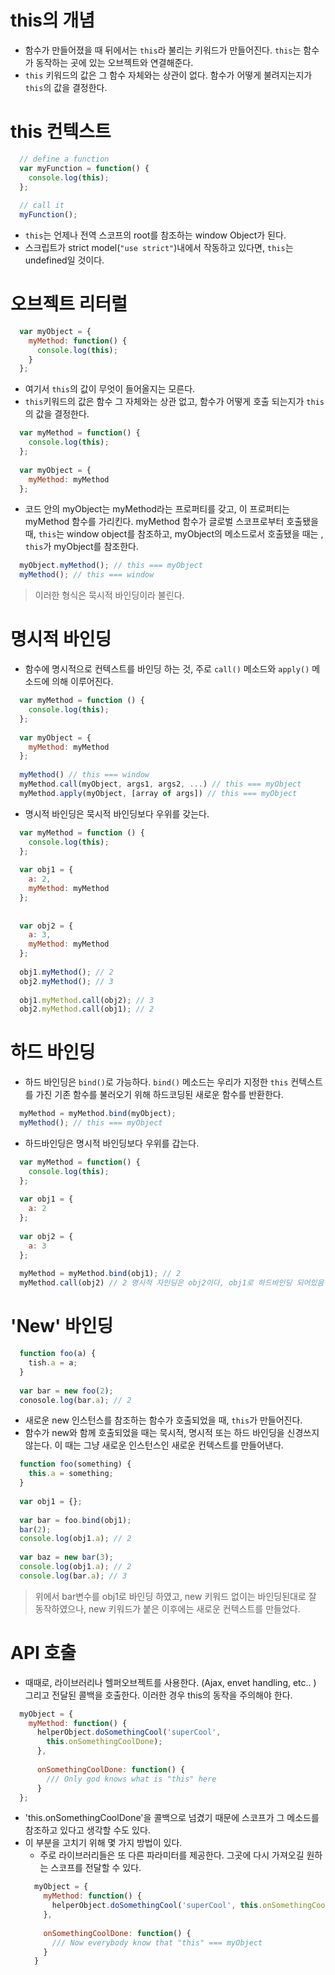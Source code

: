 # this의 개념
- 함수가 만들어졌을 때 뒤에서는 `this`라 불리는 키워드가 만들어진다. `this`는 함수가 동작하는 곳에 있는 오브젝트와 연결해준다.
- `this` 키워드의 값은 그 함수 자체와는 상관이 없다. 함수가 어떻게 불려지는지가 `this`의 값을 결정한다.

# this 컨텍스트
```javascript
  // define a function
  var myFunction = function() {
    console.log(this);
  };
  
  // call it
  myFunction();
```

- `this`는 언제나 전역 스코프의 root를 참조하는 window Object가 된다.
- 스크립트가 strict model(`"use strict"`)내에서 작동하고 있다면, `this`는 undefined일 것이다.

# 오브젝트 리터럴
```javascript
  var myObject = {
    myMethod: function() {
      console.log(this);
    }
  };
```
- 여기서 `this`의 값이 무엇이 들어올지는 모른다.
- `this`키워드의 값은 함수 그 자체와는 상관 없고, 함수가 어떻게 호출 되는지가 `this`의 값을 결정한다.

```javascript
  var myMethod = function() {
    console.log(this);
  };
  
  var myObject = {
    myMethod: myMethod
  };
```
- 코드 안의 myObject는 myMethod라는 프로퍼티를 갖고, 이 프로퍼티는 myMethod 함수를 가리킨다. myMethod 함수가 글로벌 스코프로부터 호출됐을 때, `this`는 window object를 참조하고, myObject의 메소드로서 호출됐을 때는 , `this`가 myObject를 참조한다.
```javascript
  myObject.myMethod(); // this === myObject
  myMethod(); // this === window
```
> 이러한 형식은 묵시적 바인딩이라 불린다.

# 명시적 바인딩
- 함수에 명시적으로 컨텍스트를 바인딩 하는 것, 주로 `call()` 메소드와 `apply()` 메소드에 의해 이루어진다.

```javascript
  var myMethod = function () {
    console.log(this);
  };
  
  var myObject = {
    myMethod: myMethod
  };
  
  myMethod() // this === window
  myMethod.call(myObject, args1, args2, ...) // this === myObject
  myMethod.apply(myObject, [array of args]) // this === myObject
```
- 명시적 바인딩은 묵시적 바인딩보다 우위를 갖는다.
```javascript
  var myMethod = function () {
    console.log(this);
  };
  
  var obj1 = {
    a: 2, 
    myMethod: myMethod
  };
  
  
  var obj2 = {
    a: 3,
    myMethod: myMethod
  };
  
  obj1.myMethod(); // 2
  obj2.myMethod(); // 3
  
  obj1.myMethod.call(obj2); // 3
  obj2.myMethod.call(obj1); // 2
```

# 하드 바인딩
- 하드 바인딩은 `bind()`로 가능하다. `bind()` 메소드는 우리가 지정한 `this` 컨텍스트를 가진 기존 함수를 불러오기 위해 하드코딩된 새로운 함수를 반환한다.
```javascript
  myMethod = myMethod.bind(myObject);
  myMethod(); // this === myObject
```
- 하드바인딩은 명시적 바인딩보다 우위를 갑는다.
```javascript
  var myMethod = function() {
    console.log(this);
  };
  
  var obj1 = {
    a: 2
  };
  
  var obj2 = {
    a: 3
  };
  
  myMethod = myMethod.bind(obj1); // 2
  myMethod.call(obj2) // 2 명시적 자인딩은 obj2이다, obj1로 하드바인딩 되어있음
```
  
# 'New' 바인딩
```javascript
  function foo(a) {
    tish.a = a;
  }
  
  var bar = new foo(2);
  conosole.log(bar.a); // 2
```

- 새로운 new 인스턴스를 참조하는 함수가 호출되었을 때, `this`가 만들어진다.
- 함수가 new와 함께 호출되었을 때는 묵시적, 명시적 또는 하드 바인딩을 신경쓰지 않는다. 이 때는 그냥 새로운 인스턴스인 새로운 컨텍스트를 만들어낸다.

```javascript
  function foo(something) {
    this.a = something;
  }
  
  var obj1 = {};
  
  var bar = foo.bind(obj1);
  bar(2);
  console.log(obj1.a); // 2
  
  var baz = new bar(3);
  console.log(obj1.a); // 2
  console.log(bar.a); // 3
```
> 위에서 bar변수를 obj1로 바인딩 하였고, new 키워드 없이는 바인딩된대로 잘 동작하였으나, new 키워드가 붙은 이후에는 새로운 컨텍스트를 만들었다. 

# API 호출
- 때때로, 라이브러리나 헬퍼오브젝트를 사용한다. (Ajax, envet handling, etc.. ) 그리고 전달된 콜백을 호출한다. 이러한 경우 this의 동작을 주의해야 한다.
```javascript
  myObject = {
    myMethod: function() {
      helperObject.doSomethingCool('superCool',
        this.onSomethingCoolDone);
      },
      
      onSomethingCoolDone: function() {
        /// Only god knows what is "this" here
      }
  };
```
- 'this.onSomethingCoolDone'을 콜백으로 넘겼기 때문에 스코프가 그 메소드를 참조하고 있다고 생각할 수도 있다.
- 이 부분을 고치기 위해 몇 가지 방법이 있다.
  - 주로 라이브러리들은 또 다른 파라미터를 제공한다. 그곳에 다시 가져오길 원하는 스코프를 전달할 수 있다.
  ```javascript
    myObject = {
      myMethod: function() {
        helperObject.doSomethingCool('superCool', this.onSomethingCoolDone, this);
      },
      
      onSomethingCoolDone: function() {
        /// Now everybody know that "this" === myObject
      }
    }
  ```

